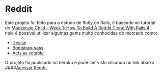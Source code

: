 # Reddit

Este projeto foi feito para o estudo de Ruby on Rails, é baseado no tutorial do [Mackenzie Child - Week 1: How To Build A Reddit Clone With Rails 4](http://mackenziechild.me/12-in-12/1/), nele é possível utilizar algumas gems muito conhecidas do mercado como:

* [Devise](https://github.com/plataformatec/devise)
* [Bootstrap-sass](https://github.com/twbs/bootstrap-sass)
* [Acts as votable](https://github.com/cloudbsd/acts_as_votable)

O projeto foi publicado no heroku e pode ser visto clicando no link abaixo
####[Acessar Reddit](https://stark-anchorage-10566.herokuapp.com/)
